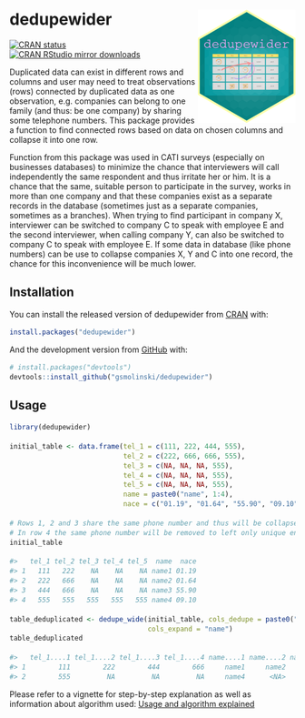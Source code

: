 
<!-- README.md is generated from README.Rmd. Please edit that file -->

# dedupewider <img src='man/figures/logo.png' align="right" height="199" />

<!-- badges: start -->

[![CRAN
status](https://www.r-pkg.org/badges/version/dedupewider)](https://CRAN.R-project.org/package=dedupewider)
[![CRAN RStudio mirror
downloads](https://cranlogs.r-pkg.org/badges/grand-total/dedupewider?color=blue)](https://r-pkg.org/pkg/dedupewider)
<!-- badges: end -->

Duplicated data can exist in different rows and columns and user may
need to treat observations (rows) connected by duplicated data as one
observation, e.g. companies can belong to one family (and thus: be one
company) by sharing some telephone numbers. This package provides a
function to find connected rows based on data on chosen columns and
collapse it into one row.

Function from this package was used in CATI surveys (especially on
businesses databases) to minimize the chance that interviewers will call
independently the same respondent and thus irritate her or him. It is a
chance that the same, suitable person to participate in the survey,
works in more than one company and that these companies exist as a
separate records in the database (sometimes just as a separate
companies, sometimes as a branches). When trying to find participant in
company X, interviewer can be switched to company C to speak with
employee E and the second interviewer, when calling company Y, can also
be switched to company C to speak with employee E. If some data in
database (like phone numbers) can be use to collapse companies X, Y and
C into one record, the chance for this inconvenience will be much lower.

## Installation

You can install the released version of dedupewider from
[CRAN](https://CRAN.R-project.org) with:

``` r
install.packages("dedupewider")
```

And the development version from [GitHub](https://github.com/) with:

``` r
# install.packages("devtools")
devtools::install_github("gsmolinski/dedupewider")
```

## Usage

``` r
library(dedupewider)

initial_table <- data.frame(tel_1 = c(111, 222, 444, 555),
                            tel_2 = c(222, 666, 666, 555),
                            tel_3 = c(NA, NA, NA, 555),
                            tel_4 = c(NA, NA, NA, 555),
                            tel_5 = c(NA, NA, NA, 555),
                            name = paste0("name", 1:4),
                            nace = c("01.19", "01.64", "55.90", "09.10"))

# Rows 1, 2 and 3 share the same phone number and thus will be collapsed into one row
# In row 4 the same phone number will be removed to left only unique entry (555)
initial_table

#>   tel_1 tel_2 tel_3 tel_4 tel_5  name  nace
#> 1   111   222    NA    NA    NA name1 01.19
#> 2   222   666    NA    NA    NA name2 01.64
#> 3   444   666    NA    NA    NA name3 55.90
#> 4   555   555   555   555   555 name4 09.10

table_deduplicated <- dedupe_wide(initial_table, cols_dedupe = paste0("tel_", 1:5),
                                  cols_expand = "name")
table_deduplicated

#>   tel_1....1 tel_1....2 tel_1....3 tel_1....4 name....1 name....2 name....3  nace
#> 1        111        222        444        666     name1     name2     name3 01.19
#> 2        555         NA         NA         NA     name4      <NA>      <NA> 09.10
```

Please refer to a vignette for step-by-step explanation as well as
information about algorithm used: [Usage and algorithm
explained](https://cran.r-project.org/web/packages/dedupewider/vignettes/usage-and-algorithm-explained.html)
